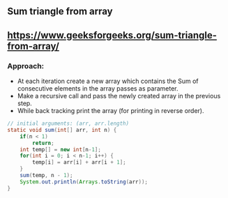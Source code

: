 ## Sum triangle from array
## https://www.geeksforgeeks.org/sum-triangle-from-array/

### Approach:
+ At each iteration create a new array which contains the Sum of consecutive elements in the array passes as parameter.
+ Make a recursive call and pass the newly created array in the previous step.
+ While back tracking print the array (for printing in reverse order).

```java
// initial arguments: (arr, arr.length)
static void sum(int[] arr, int n) {
	if(n < 1)
		return;
	int temp[] = new int[n-1];
	for(int i = 0; i < n-1; i++) {
		temp[i] = arr[i] + arr[i + 1];
	}
	sum(temp, n - 1);
	System.out.println(Arrays.toString(arr));
}
```
